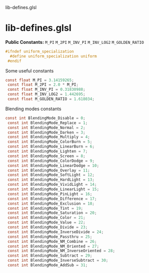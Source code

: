 



lib-defines.glsl








[ ](#section-0)












[ ](#section-1)

lib-defines.glsl
================


**Public Constants:**
`M_PI`
`M_2PI`
`M_INV_PI`
`M_INV_LOG2`
`M_GOLDEN_RATIO`





```glsl
#ifndef uniform_specialization
  #define uniform_specialization uniform
 #endif
```







[ ](#section-2)

Some useful constants





```glsl
const float M_PI = 3.14159265;
 const float M_2PI = 2.0 * M_PI;
 const float M_INV_PI = 0.31830988;
 const float M_INV_LOG2 = 1.442695;
 const float M_GOLDEN_RATIO = 1.618034;
```







[ ](#section-3)

Blending modes constants





```glsl
const int BlendingMode_Disable = 0;
 const int BlendingMode_Replace = 1;
 const int BlendingMode_Normal = 2;
 const int BlendingMode_Darken = 3;
 const int BlendingMode_Multiply = 4;
 const int BlendingMode_ColorBurn = 5;
 const int BlendingMode_LinearBurn = 6;
 const int BlendingMode_Lighten = 7;
 const int BlendingMode_Screen = 8;
 const int BlendingMode_ColorDodge = 9;
 const int BlendingMode_LinearDodge = 10;
 const int BlendingMode_Overlay = 11;
 const int BlendingMode_SoftLight = 12;
 const int BlendingMode_HardLight = 13;
 const int BlendingMode_VividLight = 14;
 const int BlendingMode_LinearLight = 15;
 const int BlendingMode_PinLight = 16;
 const int BlendingMode_Difference = 17;
 const int BlendingMode_Exclusion = 18;
 const int BlendingMode_Tint = 19;
 const int BlendingMode_Saturation = 20;
 const int BlendingMode_Color = 21;
 const int BlendingMode_Value = 22;
 const int BlendingMode_Divide = 23;
 const int BlendingMode_InverseDivide = 24;
 const int BlendingMode_Passthru = 25;
 const int BlendingMode_NM_Combine = 26;
 const int BlendingMode_NM_Oriented = 27;
 const int BlendingMode_NM_InverseOriented = 28;
 const int BlendingMode_Subtract = 29;
 const int BlendingMode_InverseSubtract = 30;
 const int BlendingMode_AddSub = 31;
 
 
```







